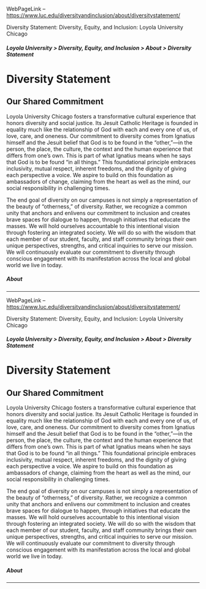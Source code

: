 WebPageLink – https://www.luc.edu/diversityandinclusion/about/diversitystatement/ 

 

Diversity Statement: Diversity, Equity, and Inclusion: Loyola University Chicago

##### Loyola University > Diversity, Equity, and Inclusion > About > Diversity Statement

Diversity Statement
===================

Our Shared Commitment
---------------------

Loyola University Chicago fosters a transformative cultural experience that honors diversity and social justice. Its Jesuit Catholic Heritage is founded in equality much like the relationship of God with each and every one of us, of love, care, and oneness. Our commitment to diversity comes from Ignatius himself and the Jesuit belief that God is to be found in the “other,”—in the person, the place, the culture, the context and the human experience that differs from one’s own. This is part of what Ignatius means when he says that God is to be found “in all things.” This foundational principle embraces inclusivity, mutual respect, inherent freedoms, and the dignity of giving each perspective a voice. We aspire to build on this foundation as ambassadors of change, claiming from the heart as well as the mind, our social responsibility in challenging times.

The end goal of diversity on our campuses is not simply a representation of the beauty of “otherness,” of diversity. Rather, we recognize a common unity that anchors and enlivens our commitment to inclusion and creates brave spaces for dialogue to happen, through initiatives that educate the masses. We will hold ourselves accountable to this intentional vision through fostering an integrated society. We will do so with the wisdom that each member of our student, faculty, and staff community brings their own unique perspectives, strengths, and critical inquiries to serve our mission. We will continuously evaluate our commitment to diversity through conscious engagement with its manifestation across the local and global world we live in today.

##### About

 
** **

WebPageLink – https://www.luc.edu/diversityandinclusion/about/diversitystatement/ 

 

Diversity Statement: Diversity, Equity, and Inclusion: Loyola University Chicago

##### Loyola University > Diversity, Equity, and Inclusion > About > Diversity Statement

Diversity Statement
===================

Our Shared Commitment
---------------------

Loyola University Chicago fosters a transformative cultural experience that honors diversity and social justice. Its Jesuit Catholic Heritage is founded in equality much like the relationship of God with each and every one of us, of love, care, and oneness. Our commitment to diversity comes from Ignatius himself and the Jesuit belief that God is to be found in the “other,”—in the person, the place, the culture, the context and the human experience that differs from one’s own. This is part of what Ignatius means when he says that God is to be found “in all things.” This foundational principle embraces inclusivity, mutual respect, inherent freedoms, and the dignity of giving each perspective a voice. We aspire to build on this foundation as ambassadors of change, claiming from the heart as well as the mind, our social responsibility in challenging times.

The end goal of diversity on our campuses is not simply a representation of the beauty of “otherness,” of diversity. Rather, we recognize a common unity that anchors and enlivens our commitment to inclusion and creates brave spaces for dialogue to happen, through initiatives that educate the masses. We will hold ourselves accountable to this intentional vision through fostering an integrated society. We will do so with the wisdom that each member of our student, faculty, and staff community brings their own unique perspectives, strengths, and critical inquiries to serve our mission. We will continuously evaluate our commitment to diversity through conscious engagement with its manifestation across the local and global world we live in today.

##### About

 
** **

